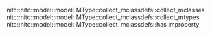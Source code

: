 nitc::nitc::model::model::MType::collect_mclassdefs::collect_mclasses
nitc::nitc::model::model::MType::collect_mclassdefs::collect_mtypes
nitc::nitc::model::model::MType::collect_mclassdefs::has_mproperty